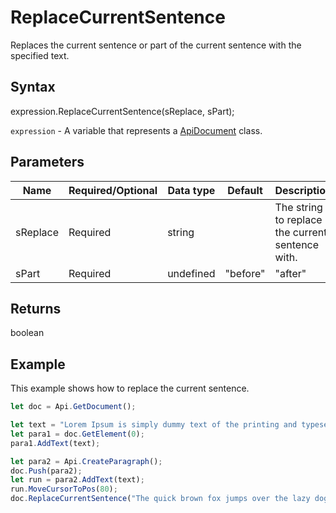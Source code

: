 # ReplaceCurrentSentence

Replaces the current sentence or part of the current sentence with the specified text.

## Syntax

expression.ReplaceCurrentSentence(sReplace, sPart);

`expression` - A variable that represents a [ApiDocument](../ApiDocument.md) class.

## Parameters

| **Name** | **Required/Optional** | **Data type** | **Default** | **Description** |
| ------------- | ------------- | ------------- | ------------- | ------------- |
| sReplace | Required | string |  | The string to replace the current sentence with. |
| sPart | Required | undefined | "before" | "after" |  | The desired part of the current sentence to be replaced. |

## Returns

boolean

## Example

This example shows how to replace the current sentence.

```javascript
let doc = Api.GetDocument();

let text = "Lorem Ipsum is simply dummy text of the printing and typesetting industry. Lorem Ipsum has been the industry's standard dummy text ever since the 1500s, when an unknown printer took a galley of type and scrambled it to make a type specimen book. It has survived not only five centuries, but also the leap into electronic typesetting, remaining essentially unchanged. It was popularised in the 1960s with the release of Letraset sheets containing Lorem Ipsum passages, and more recently with desktop publishing software like Aldus PageMaker including versions of Lorem Ipsum.";
let para1 = doc.GetElement(0);
para1.AddText(text);

let para2 = Api.CreateParagraph();
doc.Push(para2);
let run = para2.AddText(text);
run.MoveCursorToPos(80);
doc.ReplaceCurrentSentence("The quick brown fox jumps over the lazy dog.");


```
